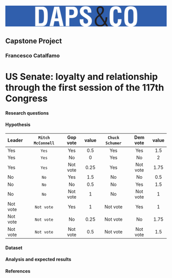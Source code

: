 ![Logo](fig/dapscologo.jpg)
## Capstone Project
### Francesco Catalfamo

# US Senate: loyalty and relationship through the first session of the 117th Congress

#### Research questions

#### Hypothesis
| Leader | `Mitch McConnell` | Gop vote | value | `Chuck Schumer` | Dem vote | value |
| :--- | :---: |  :---: |  :---: |  :---: |  :---: |  :---: | 
| Yes | `Yes` | Yes | 0.5 | Yes | Yes | 1.5 |
| Yes | `Yes` | No | 0 | Yes | No | 2 | 
| Yes | `Yes` | Not vote | 0.25 | Yes | Not vote | 1.75 | 
| No | `No` | Yes | 1.5 | No | No | 0.5 |
| No | `No` | No | 0.5 | No | Yes | 1.5 |
| No | `No` | Not vote | 1 | No | Not vote | 1 |
| Not vote | `Not vote` | Yes | 1 | Not vote | Yes | 1 |
| Not vote | `Not vote` | No |0.25 | Not vote | No | 1.75 |
| Not vote | `Not vote` | Not vote | 0.5 | Not vote | Not vote | 1.5 |
#### Dataset

#### Analysis and expected results

#### References